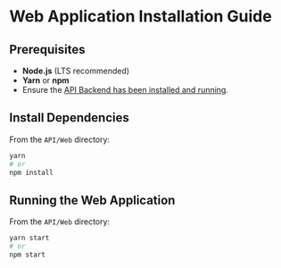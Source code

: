 # Web Application Installation Guide

## Prerequisites

- **Node.js** (LTS recommended)
- **Yarn** or **npm**
- Ensure the [API Backend has been installed and running](../api-backend/index.md).

## Install Dependencies

From the `API/Web` directory:
```sh
yarn
# or
npm install
```

## Running the Web Application

From the `API/Web` directory:
```sh
yarn start
# or
npm start
```
